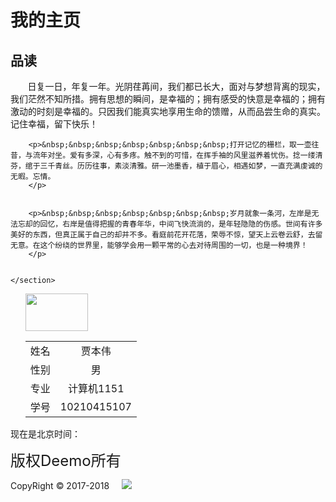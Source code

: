 <!DOCTYPE html PUBLIC "-//W3C//DTD XHTML 1.0 Transitional//EN" "http://www.w3.org/TR/xhtml1/DTD/xhtml1-transitional.dtd">
<html xmlns="http://www.w3.org/1999/xhtml">
<head>
<meta http-equiv="Content-Type" content="text/html; charset=utf-8" />
<title>个人主页</title>
<link href="css/style.css" rel="stylesheet" type="text/css"/>
<script src="js/js.js" type="text/javascript" charset=gb2312></script>
</head>

<body background="images/bg.jpg" onload="startTime()" >
<!-- 背景音乐,Internet Explorer 8 以及更早的版本不支持 <audio> 标签。-->
<!--audio controls="controls" autoplay="autoplay" loop="loop">
  <source src="music/DJ Okawari - Luv Letter.mp3" type="audio/mpeg" />
</audio-->
  <h1> 
        我的<span class="orange">主页</span>
  </h1>
</header>






<div id="content">
    <section>
        <h1>品读</h1>
        <p> &nbsp;&nbsp;&nbsp;&nbsp;&nbsp;&nbsp;&nbsp;日复一日，年复一年。光阴荏苒间，我们都已长大，面对与梦想背离的现实，我们茫然不知所措。拥有思想的瞬间，是幸福的；拥有感受的快意是幸福的；拥有激动的时刻是幸福的。只因我们能真实地享用生命的馈赠，从而品尝生命的真实。记住幸福，留下快乐！
        </p>


        <p>&nbsp;&nbsp;&nbsp;&nbsp;&nbsp;&nbsp;&nbsp;打开记忆的栅栏，取一壶往昔，与流年对坐。爱有多深，心有多疼。触不到的可惜，在挥手袖的风里滋养着忧伤。捻一缕清芬，绾于三千青丝。历历往事，素淡清雅。研一池墨香，植于眉心，相遇如梦，一直充满虔诚的无暇。忘情。
        </p>


        <p>&nbsp;&nbsp;&nbsp;&nbsp;&nbsp;&nbsp;&nbsp;岁月就象一条河，左岸是无法忘却的回忆，右岸是值得把握的青春年华，中间飞快流淌的，是年轻隐隐的伤感。世间有许多美好的东西，但真正属于自己的却并不多。看庭前花开花落，荣辱不惊，望天上云卷云舒，去留无意。在这个纷绕的世界里，能够学会用一颗平常的心去对待周围的一切，也是一种境界！
        </p>


    </section>


<aside>
        <ul>
        <img src="images/cat.jpg" width="100" height="60" />
      <table width="200" border="0" align="center">
  <tr>
    <td align="center" valign="middle">姓名</td>
    <td align="center" valign="middle">贾本伟</td>
  </tr>
  <tr>
    <td align="center" valign="middle">性别</td>
    <td align="center" valign="middle">男</td>
  </tr>
  <tr>
    <td align="center" valign="middle">专业</td>
    <td align="center" valign="middle">计算机1151</td>
  </tr>
   <tr>
    <td align="center" valign="middle">学号</td>
    <td align="center" valign="middle">10210415107</td>
  </tr>
</table>
        </ul>
    </aside> 
</div>






<footer>
		现在是北京时间：<font color="red" ><span id="nowDateTimeSpan"></span></font> 
        <p><font size="5">版权Deemo所有</font></p>
        CopyRight &copy; 2017-2018&nbsp;&nbsp;&nbsp;&nbsp;
        <a target="_blank" href="http://mail.qq.com/cgi-bin/qm_share?t=qm_mailme&email=m6mjq6_io6utqKPb6uq1_PT2" style="text-decoration:none;"><img src="http://rescdn.qqmail.com/zh_CN/htmledition/images/function/qm_open/ico_mailme_11.png"/></a>
</footer>


</body>
</html>
